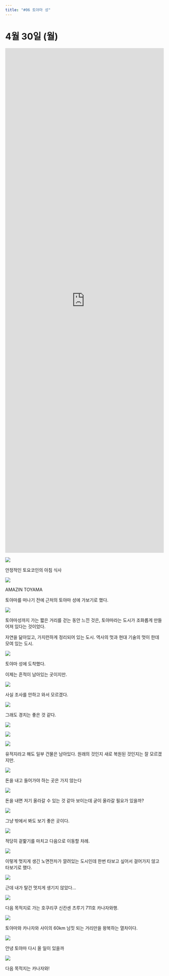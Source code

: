 ```yaml
---
title: "#06 토야마 성"
---
```


# 4월 30일 (월)

<iframe class="embed" src="https://www.google.com/maps/embed?pb=!1m18!1m12!1m3!1d3199.1489639366846!2d137.20927129393857!3d36.69495812694593!2m3!1f0!2f0!3f0!3m2!1i1024!2i768!4f13.1!3m3!1m2!1s0x0%3A0x95879c54e2a33444!2z64-E7JW866eIIOyEsQ!5e0!3m2!1sko!2sjp!4v1526906079856" style="width: 100%; height: 40vh" frameborder="0" style="border:0" allowfullscreen></iframe>

![](/photos/180427-chubu/06_01.jpg)

안정적인 토요코인의 아침 식사

![](/photos/180427-chubu/06_02.jpg)

AMAZIN TOYAMA

토야마를 떠나기 전에 근처의 토야마 성에 가보기로 했다.

![](/photos/180427-chubu/06_03.jpg)

토야마성까지 가는 짧은 거리를 걷는 동안 느낀 것은, 토야마라는 도시가 조화롭게 만들어져 있다는 것이었다.

자연을 닮아있고, 가지런하게 정리되어 있는 도시. 역사의 멋과 현대 기술의 멋이 한데 모여 있는 도시.

![](/photos/180427-chubu/06_04.jpg)

토야마 성에 도착했다.

이제는 흔적이 남아있는 곳이지만.

![](/photos/180427-chubu/06_05.jpg)

사실 조사를 안하고 와서 모르겠다.

![](/photos/180427-chubu/06_06.jpg)

그래도 경치는 좋은 것 같다.

![](/photos/180427-chubu/06_07.jpg)

![](/photos/180427-chubu/06_08.jpg)

![](/photos/180427-chubu/06_09.jpg)

유적지라고 해도 일부 건물은 남아있다.
원래의 것인지 새로 복원된 것인지는 잘 모르겠지만.

![](/photos/180427-chubu/06_10.jpg)

돈을 내고 들어가야 하는 곳은 가지 않는다

![](/photos/180427-chubu/06_11.jpg)

돈을 내면 저기 올라갈 수 있는 것 같아 보이는데 굳이 올라갈 필요가 있을까?

![](/photos/180427-chubu/06_12.jpg)

그냥 밖에서 봐도 보기 좋은 곳이다.

![](/photos/180427-chubu/06_13.jpg)

적당히 겉핥기를 마치고 다음으로 이동할 차례.

![](/photos/180427-chubu/06_14.jpg)

이렇게 멋지게 생긴 노면전차가 깔려있는 도시인데 한번 타보고 싶어서 걸어가지 않고 타보기로 했다.

![](/photos/180427-chubu/06_15.jpg)

근데 내가 탈건 멋지게 생기지 않았다...

![](/photos/180427-chubu/06_16.jpg)

다음 목적지로 가는 호쿠리쿠 신칸센 츠루기 711호 카나자와행.

![](/photos/180427-chubu/06_17.jpg)

토야마와 카나자와 사이의 60km 남짓 되는 거리만을 왕복하는 열차이다.

![](/photos/180427-chubu/06_18.jpg)

안녕 토야마
다시 올 일이 있을까

![](/photos/180427-chubu/06_19.jpg)

다음 목적지는 카나자와!
